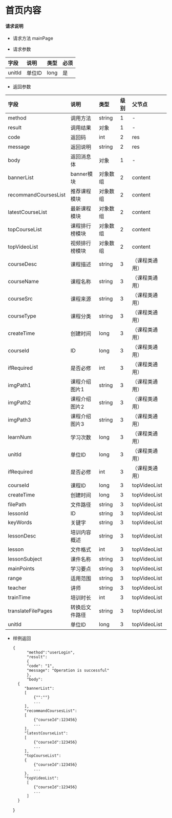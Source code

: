 # 首页内容

#### **请求说明**

* 请求方法 mainPage

* 请求参数

| 字段 | 说明 | 类型 | 必须 |
| :--- | :--- | :--- | :--- |
| unitId| 单位ID | long | 是 |

* 返回参数

| 字段 | 说明 | 类型 | 级别 | 父节点 |
| :--- | :--- | :--- | :--- | :--- |
| method| 调用方法 | string | 1 | - |
| result | 调用结果 | 对象 | 1 | - |
| code | 返回码| int | 2 | res |
| message| 返回说明 | string | 2 | res |
| body | 返回消息体 | 对象 | 1 | - |
| bannerList | banner模块 | 对象数组 | 2 | content |
| recommandCoursesList| 推荐课程模块 | 对象数组 | 2 | content |
| latestCourseList | 最新课程模块 | 对象数组 | 2 | content |
| topCourseList| 课程排行榜模块 | 对象数组 | 2 | content |
| topVideoList | 视频排行榜模块 | 对象数组 | 2 | content |
| courseDesc| 课程描述 | string | 3 | （课程类通用）|
| courseName| 课程名称 | string | 3 |（课程类通用）|
| courseSrc| 课程来源 | string | 3 |（课程类通用）|
| courseType| 课程分类 | string | 3 | （课程类通用）|
| createTime| 创建时间 | long| 3 |（课程类通用）|
| courseId| ID | long | 3 | （课程类通用）|
| ifRequired | 是否必修 | int | 3 | （课程类通用）|
| imgPath1| 课程介绍图片1 | string | 3 | （课程类通用）|
| imgPath2| 课程介绍图片2 | string | 3 |（课程类通用）|
| imgPath3| 课程介绍图片3 | string | 3 |（课程类通用）|
| learnNum| 学习次数 | long | 3 |（课程类通用）|
| unitId| 单位ID | long | 3 | （课程类通用）|
| ifRequired | 是否必修 | int | 3 |（课程类通用）|
| courseId| 课程ID| long | 3 | topVideoList|
| createTime| 创建时间 | long| 3 | topVideoList|
| filePath | 文件路径 | string | 3 | topVideoList|
| lessonId| ID | string | 3 | topVideoList|
| keyWords | 关键字 | string | 3 | topVideoList|
|lessonDesc| 培训内容概述 | string | 3 | topVideoList|
|lesson| 文件格式 | int | 3 | topVideoList|
|lessonSubject | 课件名称 | string | 3 | topVideoList|
|mainPoints | 学习要点 | string | 3 | topVideoList|
|range| 适用范围 | string | 3 | topVideoList|
|teacher | 讲师 | string | 3 | topVideoList|
|trainTime | 培训时长 | int | 3 | topVideoList|
|translateFilePages | 转换后文件路径 | string | 3 | topVideoList|
|unitId| 单位ID | long | 3 | topVideoList|


* 样例返回


      {
            "method":"userLogin",
            "result":
            {
            "code": "1",
            "message": "Operation is successful"
            },
            "body":
        {
           "bannerList":
           [
               {"":""}
               ...
           ],
           "recommandCoursesList":
           [
               {"courseId":123456}
               ...
           ],
           "latestCourseList":
           [
               {"courseId":123456}
               ...
           ],
           "topCourseList":
           {
               {"courseId":123456}
               ...
           },
           "topVideoList":
            [
               {"courseId":123456}
               ...
            ]
        } 
    }
